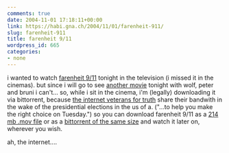 ```yaml
---
comments: true
date: 2004-11-01 17:18:11+00:00
link: https://habi.gna.ch/2004/11/01/farenheit-911/
slug: farenheit-911
title: farenheit 9/11
wordpress_id: 665
categories:
- none
---
```


i wanted to watch [farenheit 9/11](https://imdb.com/title/tt0361596/) tonight in the television (i missed it in the cinemas). but since i will go to see [another movie](http://imdb.com/title/tt0318462/) tonight with wolf, peter and bruni i can't...
so, while i sit in the cinema, i'm (legally) downloading it via bittorrent, because [the internet veterans for truth](http://www.internetvetsfortruth.org/) share their bandwith in the wake of the presidential elections in the us of a. ("...to help you make the right choice on Tuesday.")
so you can download farenheit 9/11 as a [214 mb .mov file](http://www.internetvetsfortruth.org/m/full/fahrenheit911.mov) or as a [bittorrent of the same size](http://www.internetvetsfortruth.org/m/torrents/fahrenheit911.torrent) and watch it later on, wherever you wish.

ah, the internet....
